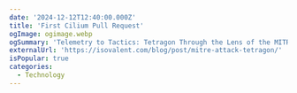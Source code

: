 ```yaml
---
date: '2024-12-12T12:40:00.000Z'
title: 'First Cilium Pull Request'
ogImage: ogimage.webp
ogSummary: 'Telemetry to Tactics: Tetragon Through the Lens of the MITRE ATT&CK Framework'
externalUrl: 'https://isovalent.com/blog/post/mitre-attack-tetragon/'
isPopular: true
categories:
  - Technology
---
```

